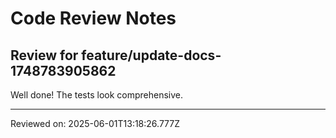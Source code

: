# Code Review Notes

## Review for feature/update-docs-1748783905862

Well done! The tests look comprehensive.

---
Reviewed on: 2025-06-01T13:18:26.777Z